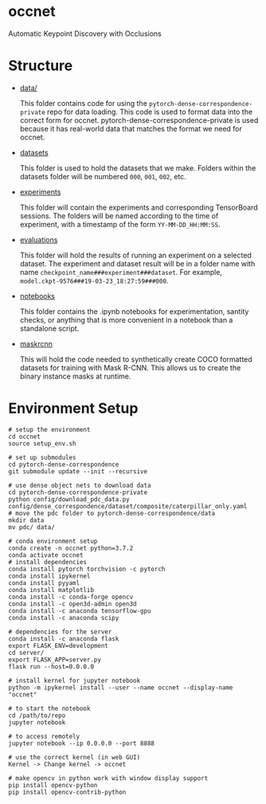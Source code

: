 # occnet

Automatic Keypoint Discovery with Occlusions

# Structure

- [data/](data)

    This folder contains code for using the `pytorch-dense-correspondence-private` repo for data loading. This code is used to format data into the correct form for occnet. pytorch-dense-correspondence-private is used because it has real-world data that matches the format we need for occnet.

- [datasets](datasets)

    This folder is used to hold the datasets that we make. Folders within the datasets folder will be numbered `000`, `001`, `002`, etc.

- [experiments](experiments)

    This folder will contain the experiments and corresponding TensorBoard sessions. The folders will be named according to the time of experiment, with a timestamp of the form `YY-MM-DD_HH:MM:SS`.

- [evaluations](evaluations)

    This folder will hold the results of running an experiment on a selected dataset. The experiment and dataset result will be in a folder name with name `checkpoint_name###experiment###dataset`. For example, `model.ckpt-9576###19-03-23_18:27:59###000`.

- [notebooks](notebooks)

    This folder contains the .ipynb notebooks for experimentation, santity checks, or anything that is more convenient in a notebook than a standalone script.

- [maskrcnn](maskrcnn)

    This will hold the code needed to synthetically create COCO formatted datasets for training with Mask R-CNN. This allows us to create the binary instance masks at runtime.

# Environment Setup

```
# setup the environment
cd occnet
source setup_env.sh

# set up submodules
cd pytorch-dense-correspondence
git submodule update --init --recursive

# use dense object nets to download data
cd pytorch-dense-correspondence-private
python config/download_pdc_data.py config/dense_correspondence/dataset/composite/caterpillar_only.yaml
# move the pdc folder to pytorch-dense-correspondence/data
mkdir data
mv pdc/ data/

# conda environment setup
conda create -n occnet python=3.7.2
conda activate occnet
# install dependencies
conda install pytorch torchvision -c pytorch
conda install ipykernel
conda install pyyaml
conda install matplotlib
conda install -c conda-forge opencv
conda install -c open3d-admin open3d
conda install -c anaconda tensorflow-gpu
conda install -c anaconda scipy

# dependencies for the server
conda install -c anaconda flask
export FLASK_ENV=development
cd server/
export FLASK_APP=server.py
flask run --host=0.0.0.0

# install kernel for jupyter notebook
python -m ipykernel install --user --name occnet --display-name "occnet"

# to start the notebook
cd /path/to/repo
jupyter notebook

# to access remotely
jupyter notebook --ip 0.0.0.0 --port 8888

# use the correct kernel (in web GUI)
Kernel -> Change kernel -> occnet

# make opencv in python work with window display support
pip install opencv-python 
pip install opencv-contrib-python
```